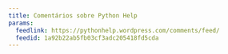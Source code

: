```yaml
---
title: Comentários sobre Python Help
params:
  feedlink: https://pythonhelp.wordpress.com/comments/feed/
  feedid: 1a92b22ab5fb03cf3adc205418fd5cda
---
```

